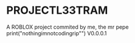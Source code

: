 # PROJECTL33TRAM
A ROBLOX project commited by me,
the mr pepe
print("nothingimnotcodingrip"")
V0.0.0.1
